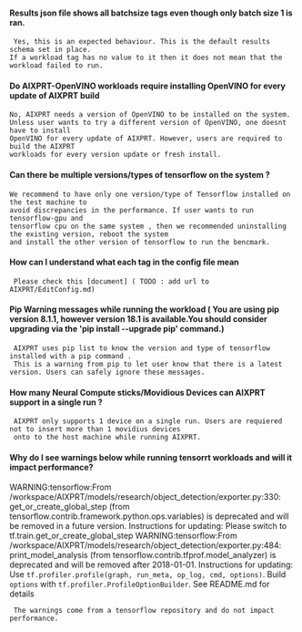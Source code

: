 #### Results json file shows all batchsize tags even though only batch size 1 is ran. <br />
     Yes, this is an expected behaviour. This is the default results schema set in place.
    If a workload tag has no value to it then it does not mean that the workload failed to run.
    
#### Do AIXPRT-OpenVINO workloads require installing OpenVINO for every update of AIXPRT build
    No, AIXPRT needs a version of OpenVINO to be installed on the system.
    Unless user wants to try a different version of OpenVINO, one doesnt have to install
    OpenVINO for every update of AIXPRT. However, users are required to build the AIXPRT 
    workloads for every version update or fresh install. 

#### Can there be multiple versions/types of tensorflow on the system ?
    We recommend to have only one version/type of Tensorflow installed on the test machine to
    avoid discrepancies in the performance. If user wants to run tensorflow-gpu and 
    tensorflow cpu on the same system , then we recommended uninstalling the existing version, reboot the system
    and install the other version of tensorflow to run the bencmark. 
    
#### How can I understand what each tag in the config file mean 

     Please check this [document] ( TODO : add url to  AIXPRT/EditConfig.md)
     
#### Pip Warning messages while running the workload ( You are using pip version 8.1.1, however version 18.1 is available.You should consider upgrading via the 'pip install --upgrade pip' command.) 

     AIXPRT uses pip list to know the version and type of tensorflow installed with a pip command .
     This is a warning from pip to let user know that there is a latest version. Users can safely ignore these messages. 

####  How many Neural Compute sticks/Movidious Devices can AIXPRT support in a single run ?

     AIXPRT only supports 1 device on a single run. Users are requiered not to insert more than 1 movidius devices
     onto to the host machine while running AIXPRT. 

####  Why do I see warnings below while running tensorrt workloads and will it impact performance?
WARNING:tensorflow:From /workspace/AIXPRT/models/research/object_detection/exporter.py:330: get_or_create_global_step (from tensorflow.contrib.framework.python.ops.variables) is deprecated and will be removed in a future version.
Instructions for updating:
Please switch to tf.train.get_or_create_global_step
WARNING:tensorflow:From /workspace/AIXPRT/models/research/object_detection/exporter.py:484: print_model_analysis (from tensorflow.contrib.tfprof.model_analyzer) is deprecated and will be removed after 2018-01-01.
Instructions for updating:
Use `tf.profiler.profile(graph, run_meta, op_log, cmd, options)`. Build `options` with `tf.profiler.ProfileOptionBuilder`. See README.md for details

    
     The warnings come from a tensorflow repository and do not impact performance.
 
